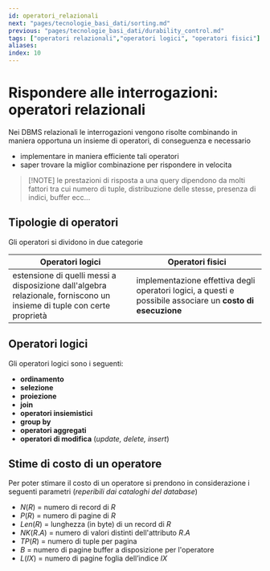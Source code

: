 ```yaml
---
id: operatori_relazionali
next: "pages/tecnologie_basi_dati/sorting.md"
previous: "pages/tecnologie_basi_dati/durability_control.md"
tags: ["operatori relazionali","operatori logici", "operatori fisici"]
aliases: 
index: 10
---
```


# Rispondere alle interrogazioni: operatori relazionali

Nei DBMS relazionali le interrogazioni vengono risolte combinando in maniera opportuna un insieme di operatori, di conseguenza e necessario

- implementare in maniera efficiente tali operatori
- saper trovare la miglior combinazione per rispondere in velocita

>[!NOTE] le prestazioni di risposta a una query dipendono da molti fattori tra cui numero di tuple, distribuzione delle stesse, presenza di indici, buffer ecc...

## Tipologie di operatori

Gli operatori si dividono in due categorie

| Operatori logici                                                                                                       | Operatori fisici                                                                                            |
| ---------------------------------------------------------------------------------------------------------------------- | ----------------------------------------------------------------------------------------------------------- |
| estensione di quelli messi a disposizione dall'algebra relazionale, forniscono un insieme di tuple con certe proprietà | implementazione effettiva degli operatori logici, a questi e possibile associare un **costo di esecuzione** |

## Operatori logici

Gli operatori logici sono i seguenti:

- **ordinamento**
- **selezione**
- **proiezione**
- **join**
- **operatori insiemistici**
- **group by**
- **operatori aggregati**
- **operatori di modifica** (*update, delete, insert*)

## Stime di costo di un operatore

Per poter stimare il costo di un operatore si prendono in considerazione i seguenti parametri (*reperibili dai cataloghi del database*)

- $N(R)$ = numero di record di $R$
- $P(R)$ = numero di pagine di $R$
- $Len(R)$ = lunghezza (in byte) di un record di $R$
- $NK(R.A)$ = numero di valori distinti dell'attributo $R.A$
- $TP(R)$ = numero di tuple per pagina
- $B$ = numero di pagine buffer a disposizione per l'operatore
- $L(IX)$ = numero di pagine foglia dell’indice $IX$
